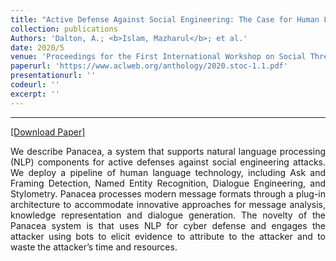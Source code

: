 ```yaml
---
title: "Active Defense Against Social Engineering: The Case for Human Language Technology"
collection: publications
Authors: 'Dalton, A.; <b>Islam, Mazharul</b>; et al.'
date: 2020/5
venue: 'Proceedings for the First International Workshop on Social Threats in Online Conversations: Understanding and Management'
paperurl: 'https://www.aclweb.org/anthology/2020.stoc-1.1.pdf'
presentationurl: ''
codeurl: ''
excerpt: ''
---
```

---
<a href='https://www.aclweb.org/anthology/2020.stoc-1.1.pdf' target="_blank">[Download Paper]</a>

<p align="justify">
We describe Panacea, a system that supports natural language processing (NLP) components for
active defenses against social engineering attacks.
We deploy a pipeline of human language technology, including Ask and Framing Detection, Named
Entity Recognition, Dialogue Engineering, and Stylometry. Panacea processes modern message formats through a plug-in architecture to accommodate innovative approaches for message analysis,
knowledge representation and dialogue generation.
The novelty of the Panacea system is that uses NLP
for cyber defense and engages the attacker using
bots to elicit evidence to attribute to the attacker
and to waste the attacker’s time and resources.
</p>
